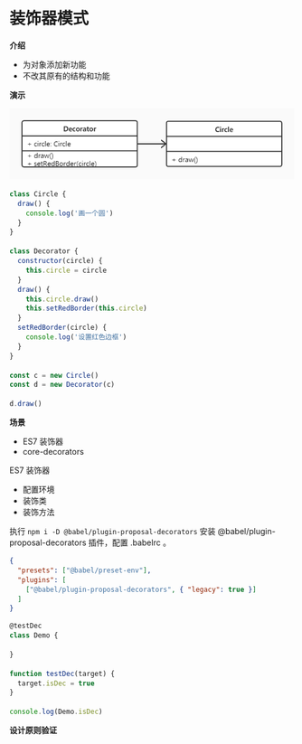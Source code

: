 # 装饰器模式

**介绍**

- 为对象添加新功能
- 不改其原有的结构和功能



**演示**

![](https://github.com/negrochn/study-imooc/blob/master/255/img/uml-decorator.jpg)

```js
class Circle {
  draw() {
    console.log('画一个圆')
  }
}

class Decorator {
  constructor(circle) {
    this.circle = circle
  }
  draw() {
    this.circle.draw()
    this.setRedBorder(this.circle)
  }
  setRedBorder(circle) {
    console.log('设置红色边框')
  }
}

const c = new Circle()
const d = new Decorator(c)

d.draw()
```



**场景**

- ES7 装饰器
- core-decorators



ES7 装饰器

- 配置环境
- 装饰类
- 装饰方法

执行 `npm i -D @babel/plugin-proposal-decorators` 安装 @babel/plugin-proposal-decorators 插件，配置 .babelrc 。

```json
{
  "presets": ["@babel/preset-env"],
  "plugins": [
    ["@babel/plugin-proposal-decorators", { "legacy": true }]
  ]
}
```

```js
@testDec
class Demo {

}

function testDec(target) {
  target.isDec = true
}

console.log(Demo.isDec)
```



**设计原则验证**